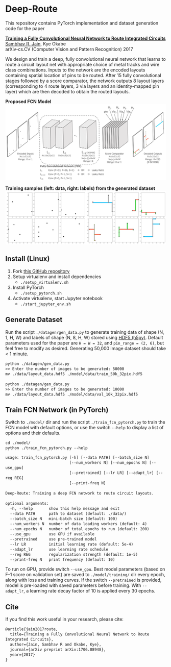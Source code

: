 # Deep-Route

This repository contains PyTorch implementation and dataset generation code for the paper

**[Training a Fully Convolutional Neural Network to Route Integrated Circuits](https://arxiv.org/abs/1706.08948)**
<br>
[Sambhav R. Jain](https://sites.google.com/view/sjain/home), Kye Okabe
<br>
arXiv-cs.CV (Computer Vision and Pattern Recognition) 2017

We design and train a deep, fully convolutional neural network that learns to route a circuit layout net with appropriate choice of metal tracks and wire class combinations. Inputs to the network are the encoded layouts containing spatial location of pins to be routed. After 15 fully convolutional stages followed by a score comparator, the network outputs 8 layout layers (corresponding to 4 route layers, 3 via layers and an identity-mapped pin layer) which are then decoded to obtain the routed layouts.

**Proposed FCN Model**
<img src='figs/Network.png'>

**Training samples (left: data, right: labels) from the generated dataset**
<img src='figs/sample_data.jpg'>

## Install (Linux)
1. Fork [this GitHub repository](https://github.com/sjain-stanford/deep-route)
2. Setup virtualenv and install dependencies
     * `./setup_virtualenv.sh`
3. Install PyTorch
     * `./setup_pytorch.sh` 
4. Activate virtualenv, start Jupyter notebook
    * `./start_jupyter_env.sh`

## Generate Dataset
Run the script `./datagen/gen_data.py` to generate training data of shape (N, 1, H, W) and labels of shape (N, 8, H, W) stored using [HDF5 (h5py)](https://github.com/h5py/h5py). Default parameters used for the paper are `H = W = 32`, and `pin_range = (2, 6)`, but feel free to modify as desired. Generating 50,000 image dataset should take < 1 minute.
```
python ./datagen/gen_data.py
>> Enter the number of images to be generated: 50000
mv ./data/layout_data.hdf5 ./model/data/train_50k_32pix.hdf5

python ./datagen/gen_data.py
>> Enter the number of images to be generated: 10000
mv ./data/layout_data.hdf5 ./model/data/val_10k_32pix.hdf5
```

## Train FCN Network (in PyTorch)
Switch to `./model/` dir and run the script `./train_fcn_pytorch.py` to train the FCN model with default options, or use the switch `--help` to display a list of options and their defaults.
```
cd ./model/
python ./train_fcn_pytorch.py --help
```

```
usage: train_fcn_pytorch.py [-h] [--data PATH] [--batch_size N]
                            [--num_workers N] [--num_epochs N] [--use_gpu]
                            [--pretrained] [--lr LR] [--adapt_lr] [--reg REG]
                            [--print-freq N]

Deep-Route: Training a deep FCN network to route circuit layouts.

optional arguments:
  -h, --help       show this help message and exit
  --data PATH      path to dataset (default: ./data/)
  --batch_size N   mini-batch size (default: 100)
  --num_workers N  number of data loading workers (default: 4)
  --num_epochs N   number of total epochs to run (default: 200)
  --use_gpu        use GPU if available
  --pretrained     use pre-trained model
  --lr LR          initial learning rate (default: 5e-4)
  --adapt_lr       use learning rate schedule
  --reg REG        regularization strength (default: 1e-5)
  --print-freq N   print frequency (default: 10)
```

To run on GPU, provide switch `--use_gpu`. Best model parameters (based on F-1 score on validation set) are saved to `./model/training/` dir every epoch, along with loss and training curves. If the switch `--pretrained` is provided, model is pre-loaded with saved parameters before training. With `--adapt_lr`, a learning rate decay factor of 10 is applied every 30 epochs.

## Cite
If you find this work useful in your research, please cite:
```
@article{jain2017route,
  title={Training a Fully Convolutional Neural Network to Route Integrated Circuits},
  author={Jain, Sambhav R and Okabe, Kye},
  journal={arXiv preprint arXiv:1706.08948},
  year={2017}
}
```
